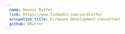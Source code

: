 ```yaml
---
  name: Dennis Ruffer
  link: https://www.linkedin.com/in/druffer
  occupation_title: Firmware Development Consultant
  github: DRuffer
---
```

